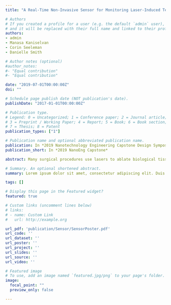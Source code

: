 ```yaml
---
title: "A Real-Time Non-Invasive Sensor for Monitoring Laser-Induced Temperature in Medical Applications"

# Authors
# If you created a profile for a user (e.g. the default `admin` user), write the username (folder name) here
# and it will be replaced with their full name and linked to their profile.
authors:
- admin
- Manasa Kaniselvan
- Corin Seeleman
- Danielle Smith

# Author notes (optional)
#author_notes:
#- "Equal contribution"
#- "Equal contribution"

date: "2019-07-01T00:00:00Z"
doi: ""

# Schedule page publish date (NOT publication's date).
publishDate: "2017-01-01T00:00:00Z"

# Publication type.
# Legend: 0 = Uncategorized; 1 = Conference paper; 2 = Journal article;
# 3 = Preprint / Working Paper; 4 = Report; 5 = Book; 6 = Book section;
# 7 = Thesis; 8 = Patent
publication_types: ["1"]

# Publication name and optional abbreviated publication name.
publication: In *2019 Nanotechnology Engineering Capstone Design Symposium*
publication_short: In *2019 NanoEng Capstone*

abstract: Many surgical procedures use lasers to ablate biological tissue, such as laser photocoagulation for preventing retinal detachment. For these procedures to succeed, the amount of heat generated by the laser at the point of contact must be carefully monitored, and there is currently no way to do this reliably. To this end we propose the use of molecular beacon probes with temperature-dependent fluorescence properties. These probes, encased in a gel matrix to be representative of the human eye, will act as an accurate, real time, non-invasive temperature sensor. Our design consists of a frequency-regulated system in which fluorescence is extracted from the probes and converted into a real-time temperature signal. Awarded the Nanotechnology Engineering Design Symposium Award for excellent poster and presentation.

# Summary. An optional shortened abstract.
summary: Lorem ipsum dolor sit amet, consectetur adipiscing elit. Duis posuere tellus ac convallis placerat. Proin tincidunt magna sed ex sollicitudin condimentum.

tags: []

# Display this page in the Featured widget?
featured: true

# Custom links (uncomment lines below)
# links:
# - name: Custom Link
#   url: http://example.org

url_pdf: 'publication/Sensor/SensorPoster.pdf'
url_code: ''
url_dataset: ''
url_poster: ''
url_project: ''
url_slides: ''
url_source: ''
url_video: ''

# Featured image
# To use, add an image named `featured.jpg/png` to your page's folder.
image:
  focal_point: ""
  preview_only: false

---
```

